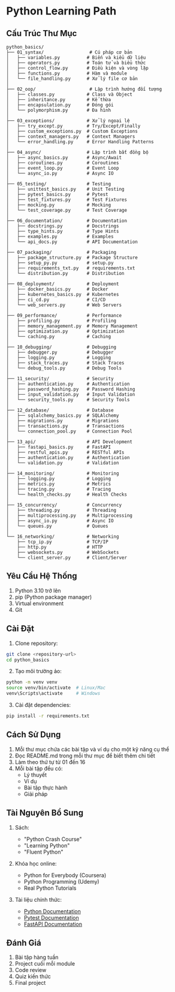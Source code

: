 # Python Learning Path

## Cấu Trúc Thư Mục

```
python_basics/
├── 01_syntax/                 # Cú pháp cơ bản
│   ├── variables.py          # Biến và kiểu dữ liệu
│   ├── operators.py          # Toán tử và biểu thức
│   ├── control_flow.py       # Điều kiện và vòng lặp
│   ├── functions.py          # Hàm và module
│   └── file_handling.py      # Xử lý file cơ bản
│
├── 02_oop/                    # Lập trình hướng đối tượng
│   ├── classes.py            # Class và Object
│   ├── inheritance.py        # Kế thừa
│   ├── encapsulation.py      # Đóng gói
│   └── polymorphism.py       # Đa hình
│
├── 03_exceptions/            # Xử lý ngoại lệ
│   ├── try_except.py         # Try/Except/Finally
│   ├── custom_exceptions.py  # Custom Exceptions
│   ├── context_managers.py   # Context Managers
│   └── error_handling.py     # Error Handling Patterns
│
├── 04_async/                 # Lập trình bất đồng bộ
│   ├── async_basics.py       # Async/Await
│   ├── coroutines.py         # Coroutines
│   ├── event_loop.py         # Event Loop
│   └── async_io.py           # Async IO
│
├── 05_testing/               # Testing
│   ├── unittest_basics.py    # Unit Testing
│   ├── pytest_basics.py      # Pytest
│   ├── test_fixtures.py      # Test Fixtures
│   ├── mocking.py            # Mocking
│   └── test_coverage.py      # Test Coverage
│
├── 06_documentation/         # Documentation
│   ├── docstrings.py         # Docstrings
│   ├── type_hints.py         # Type Hints
│   ├── examples.py           # Examples
│   └── api_docs.py           # API Documentation
│
├── 07_packaging/             # Packaging
│   ├── package_structure.py  # Package Structure
│   ├── setup_py.py           # setup.py
│   ├── requirements_txt.py   # requirements.txt
│   └── distribution.py       # Distribution
│
├── 08_deployment/            # Deployment
│   ├── docker_basics.py      # Docker
│   ├── kubernetes_basics.py  # Kubernetes
│   ├── ci_cd.py              # CI/CD
│   └── web_servers.py        # Web Servers
│
├── 09_performance/           # Performance
│   ├── profiling.py          # Profiling
│   ├── memory_management.py  # Memory Management
│   ├── optimization.py       # Optimization
│   └── caching.py            # Caching
│
├── 10_debugging/             # Debugging
│   ├── debugger.py           # Debugger
│   ├── logging.py            # Logging
│   ├── stack_traces.py       # Stack Traces
│   └── debug_tools.py        # Debug Tools
│
├── 11_security/              # Security
│   ├── authentication.py     # Authentication
│   ├── password_hashing.py   # Password Hashing
│   ├── input_validation.py   # Input Validation
│   └── security_tools.py     # Security Tools
│
├── 12_database/              # Database
│   ├── sqlalchemy_basics.py  # SQLAlchemy
│   ├── migrations.py         # Migrations
│   ├── transactions.py       # Transactions
│   └── connection_pool.py    # Connection Pool
│
├── 13_api/                   # API Development
│   ├── fastapi_basics.py     # FastAPI
│   ├── restful_apis.py       # RESTful APIs
│   ├── authentication.py     # Authentication
│   └── validation.py         # Validation
│
├── 14_monitoring/            # Monitoring
│   ├── logging.py            # Logging
│   ├── metrics.py            # Metrics
│   ├── tracing.py            # Tracing
│   └── health_checks.py      # Health Checks
│
├── 15_concurrency/           # Concurrency
│   ├── threading.py          # Threading
│   ├── multiprocessing.py    # Multiprocessing
│   ├── async_io.py           # Async IO
│   └── queues.py             # Queues
│
└── 16_networking/            # Networking
    ├── tcp_ip.py             # TCP/IP
    ├── http.py               # HTTP
    ├── websockets.py         # WebSockets
    └── client_server.py      # Client/Server
```

## Yêu Cầu Hệ Thống

1. Python 3.10 trở lên
2. pip (Python package manager)
3. Virtual environment
4. Git

## Cài Đặt

1. Clone repository:
```bash
git clone <repository-url>
cd python_basics
```

2. Tạo môi trường ảo:
```bash
python -m venv venv
source venv/bin/activate  # Linux/Mac
venv\Scripts\activate     # Windows
```

3. Cài đặt dependencies:
```bash
pip install -r requirements.txt
```

## Cách Sử Dụng

1. Mỗi thư mục chứa các bài tập và ví dụ cho một kỹ năng cụ thể
2. Đọc README.md trong mỗi thư mục để biết thêm chi tiết
3. Làm theo thứ tự từ 01 đến 16
4. Mỗi bài tập đều có:
   - Lý thuyết
   - Ví dụ
   - Bài tập thực hành
   - Giải pháp

## Tài Nguyên Bổ Sung

1. Sách:
   - "Python Crash Course"
   - "Learning Python"
   - "Fluent Python"

2. Khóa học online:
   - Python for Everybody (Coursera)
   - Python Programming (Udemy)
   - Real Python Tutorials

3. Tài liệu chính thức:
   - [Python Documentation](https://docs.python.org/3/)
   - [Pytest Documentation](https://docs.pytest.org/)
   - [FastAPI Documentation](https://fastapi.tiangolo.com/)

## Đánh Giá

1. Bài tập hàng tuần
2. Project cuối mỗi module
3. Code review
4. Quiz kiến thức
5. Final project 